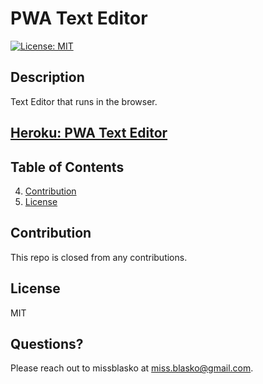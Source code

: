 # PWA Text Editor
[![License: MIT](https://img.shields.io/badge/License-MIT-yellow.svg)](https://opensource.org/licenses/MIT)
## Description
Text Editor that runs in the browser.

## [Heroku: PWA Text Editor](https://pwa-text-edits-84d62b813383.herokuapp.com/)

## Table of Contents
4. [Contribution](#contribution)
5. [License](#license)
## Contribution
This repo is closed from any contributions.
## License
  MIT
## Questions?
Please reach out to missblasko at miss.blasko@gmail.com.
  


